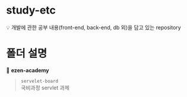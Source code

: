 # study-etc

💡 개발에 관한 공부 내용(front-end, back-end, db 외)을 담고 있는 repository

# 폴더 설명

📁 **ezen-academy**

> `servelet-board`
<br>    국비과정 servlet 과제
